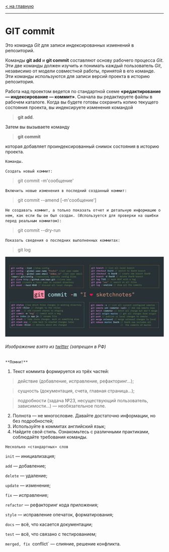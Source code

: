 [< на главную](./readme.md)
***

# **GIT commit**

Это команда *Git* для записи индексированных изменений в репозиторий.

Команды **git add** и **git commit** составляют основу рабочего процесса *Git*. Эти две команды должен изучить и понимать каждый пользователь *Git*, независимо от модели совместной работы, принятой в его команде. Эти команды используются для записи версий проекта в историю репозитория.

Работа над проектом ведется по стандартной схеме **«редактирование — индексирование — коммит»**. 
Сначала вы редактируете файлы в рабочем каталоге. Когда вы будете готовы сохранить копию текущего состояния проекта, вы индексируете изменения командой 
> **git add**. 

Затем вы вызываете команду 
> **git commit**

которая добавляет проиндексированный снимок состояния в историю проекта.

```
Команды.
```

`Создать новый коммит:`

>git commit -m'сообщение'


`Включить новые изменения в последний созданный коммит:`

>git commit --amend [-m'сообщение']

`Не создавать коммит, а только показать отчет и детальную информацию о нем, как если бы он был создан. (Используется для проверки на ошибки перед реальным коммитом):`

>git commit --dry-run


`Показать сведения о последних выполненных коммитах:`

>git log

![шутка про коммиты](./assets/commit.jpeg)

###### Изображение взято из [twitter](https://twitter.com/profulsadangi/status/1311319902049972226) (запрещен в РФ)


```
**Помни!**
```

1. Текст коммита формируется из трёх частей:

> действие (добавление, исправление, рефакторинг…);

> сущность (документация, счета, главная страница…);

> подробности (задача №23, несуществующий пользователь, зависимости…) — необязательное поле.

2. Полнота — не многословие. Давайте достаточно информации, но без подробностей;
3. Используйте в коммитах английский язык;
4. Найдите свой стиль.  Ознакомьтесь с различными практиками, соблюдайте требования команды.


```
Несколько «стандартных» слов
```

`init` — инициализация;

`add` — добавление;

`delete` — удаление;

`update` — изменение;

`fix` — исправление;

`refactor` — рефакторинг кода приложения;

`style` — исправление опечаток, форматирования;

`docs` — всё, что касается документации;

`test` — всё, что связано с тестированием;

`merged, fix `conflict` — слияние, решение конфликта.